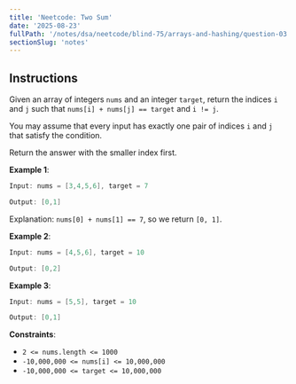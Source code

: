 ```yaml
---
title: 'Neetcode: Two Sum'
date: '2025-08-23'
fullPath: '/notes/dsa/neetcode/blind-75/arrays-and-hashing/question-03'
sectionSlug: 'notes'
---
```


## Instructions

Given an array of integers `nums` and an integer `target`, return the indices `i` and `j` such that `nums[i] + nums[j] == target` and `i != j`.

You may assume that every input has exactly one pair of indices `i` and `j` that satisfy the condition.

Return the answer with the smaller index first.

**Example 1**:

```java
Input: nums = [3,4,5,6], target = 7

Output: [0,1]
```

Explanation: `nums[0] + nums[1] == 7`, so we return `[0, 1]`.

**Example 2**:

```java
Input: nums = [4,5,6], target = 10

Output: [0,2]
```

**Example 3**:

```java
Input: nums = [5,5], target = 10

Output: [0,1]
```

**Constraints**:

- `2 <= nums.length <= 1000`
- `-10,000,000 <= nums[i] <= 10,000,000`
- `-10,000,000 <= target <= 10,000,000`
